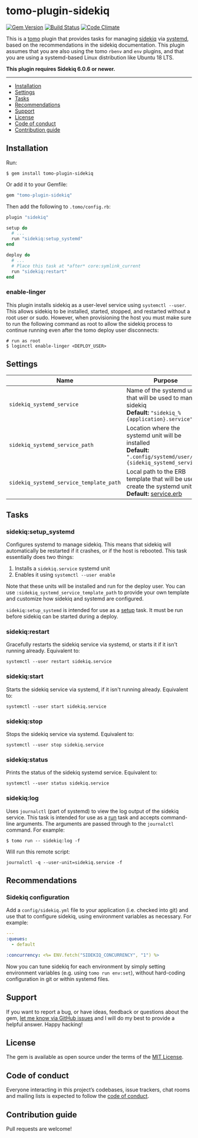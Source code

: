 # tomo-plugin-sidekiq

[![Gem Version](https://badge.fury.io/rb/tomo-plugin-sidekiq.svg)](https://rubygems.org/gems/tomo-plugin-sidekiq)
[![Build Status](https://mattbrictson.semaphoreci.com/badges/tomo-plugin-sidekiq/branches/main.svg?style=shields)](https://mattbrictson.semaphoreci.com/projects/tomo-plugin-sidekiq)
[![Code Climate](https://codeclimate.com/github/mattbrictson/tomo-plugin-sidekiq/badges/gpa.svg)](https://codeclimate.com/github/mattbrictson/tomo-plugin-sidekiq)

This is a [tomo](https://github.com/mattbrictson/tomo) plugin that provides tasks for managing [sidekiq](https://github.com/mperham/sidekiq) via [systemd](https://en.wikipedia.org/wiki/Systemd), based on the recommendations in the sidekiq documentation. This plugin assumes that you are also using the tomo `rbenv` and `env` plugins, and that you are using a systemd-based Linux distribution like Ubuntu 18 LTS.

**This plugin requires Sidekiq 6.0.6 or newer.**

---

- [Installation](#installation)
- [Settings](#settings)
- [Tasks](#tasks)
- [Recommendations](#recommendations)
- [Support](#support)
- [License](#license)
- [Code of conduct](#code-of-conduct)
- [Contribution guide](#contribution-guide)

## Installation

Run:

```
$ gem install tomo-plugin-sidekiq
```

Or add it to your Gemfile:

```ruby
gem "tomo-plugin-sidekiq"
```

Then add the following to `.tomo/config.rb`:

```ruby
plugin "sidekiq"

setup do
  # ...
  run "sidekiq:setup_systemd"
end

deploy do
  # ...
  # Place this task at *after* core:symlink_current
  run "sidekiq:restart"
end
```

### enable-linger

This plugin installs sidekiq as a user-level service using `systemctl --user`. This allows sidekiq to be installed, started, stopped, and restarted without a root user or sudo. However, when provisioning the host you must make sure to run the following command as root to allow the sidekiq process to continue running even after the tomo deploy user disconnects:

```
# run as root
$ loginctl enable-linger <DEPLOY_USER>
```

## Settings

| Name                  | Purpose |
| --------------------- | ------- |
| `sidekiq_systemd_service` | Name of the systemd unit that will be used to manage sidekiq <br>**Default:** `"sidekiq_%{application}.service"`   |
| `sidekiq_systemd_service_path` | Location where the systemd unit will be installed <br>**Default:** `".config/systemd/user/%{sidekiq_systemd_service}"`   |
| `sidekiq_systemd_service_template_path` | Local path to the ERB template that will be used to create the systemd unit <br>**Default:** [service.erb](https://github.com/mattbrictson/tomo-plugin-sidekiq/blob/main/lib/tomo/plugin/sidekiq/service.erb)   |

## Tasks

### sidekiq:setup_systemd

Configures systemd to manage sidekiq. This means that sidekiq will automatically be restarted if it crashes, or if the host is rebooted. This task essentially does two things:

1. Installs a `sidekiq.service` systemd unit
1. Enables it using `systemctl --user enable`

Note that these units will be installed and run for the deploy user. You can use `:sidekiq_systemd_service_template_path` to provide your own template and customize how sidekiq and systemd are configured.

`sidekiq:setup_systemd` is intended for use as a [setup](https://tomo-deploy.com/commands/setup/) task. It must be run before sidekiq can be started during a deploy.

### sidekiq:restart

Gracefully restarts the sidekiq service via systemd, or starts it if it isn't running already. Equivalent to:

```
systemctl --user restart sidekiq.service
```

### sidekiq:start

Starts the sidekiq service via systemd, if it isn't running already. Equivalent to:

```
systemctl --user start sidekiq.service
```

### sidekiq:stop

Stops the sidekiq service via systemd. Equivalent to:

```
systemctl --user stop sidekiq.service
```

### sidekiq:status

Prints the status of the sidekiq systemd service. Equivalent to:

```
systemctl --user status sidekiq.service
```

### sidekiq:log

Uses `journalctl` (part of systemd) to view the log output of the sidekiq service. This task is intended for use as a [run](https://tomo-deploy.com/commands/run/) task and accepts command-line arguments. The arguments are passed through to the `journalctl` command. For example:

```
$ tomo run -- sidekiq:log -f
```

Will run this remote script:

```
journalctl -q --user-unit=sidekiq.service -f
```

## Recommendations

### Sidekiq configuration

Add a `config/sidekiq.yml` file to your application (i.e. checked into git) and use that to configure sidekiq, using environment variables as necessary. For example:

```yaml
---
:queues:
  - default

:concurrency: <%= ENV.fetch("SIDEKIQ_CONCURRENCY", "1") %>
```

Now you can tune sidekiq for each environment by simply setting environment variables (e.g. using `tomo run env:set`), without hard-coding configuration in git or within systemd files.

## Support

If you want to report a bug, or have ideas, feedback or questions about the gem, [let me know via GitHub issues](https://github.com/mattbrictson/tomo-plugin-sidekiq/issues/new) and I will do my best to provide a helpful answer. Happy hacking!

## License

The gem is available as open source under the terms of the [MIT License](LICENSE.txt).

## Code of conduct

Everyone interacting in this project’s codebases, issue trackers, chat rooms and mailing lists is expected to follow the [code of conduct](CODE_OF_CONDUCT.md).

## Contribution guide

Pull requests are welcome!
